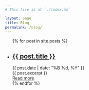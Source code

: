 ```yaml
---
# This file is at `./index.md`

layout: page
title: Blog
permalink: /blog/
---
```




<div class="blog-index">


  <ul class="post-list">
    {% for post in site.posts %}
      <li class="post-item">
        <h2 class="post-title">
          <a href="{{ post.url }}">{{ post.title }}</a>
        </h2>
        <span class="post-date">{{ post.date | date: "%B %d, %Y" }}</span>
        <div class="post-excerpt">
          {{ post.excerpt }}
        </div>
        <a class="read-more" href="{{ post.url }}">Read more</a>
      </li>
    {% endfor %}
  </ul>
</div>